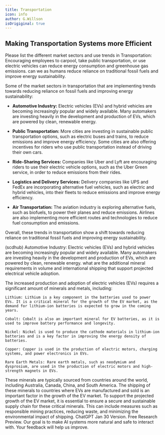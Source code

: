 ```yaml
---
title: Transportation
icon: info
author: G.Willson
isOrigiginal: true
---
```


## Making Transportation Systems more Efficient


Please list the different market sectors and use trends in Transportation: Encouraging employees to carpool, take public transportation, or use electric vehicles can reduce energy consumption and greenhouse gas emissions.  can we as humans reduce reliance on traditional fossil fuels and improve energy sustainability.

Some of the market sectors in transportation that are implementing trends towards reducing reliance on fossil fuels and improving energy sustainability:

- <b>Automotive Industry:</b> Electric vehicles (EVs) and hybrid vehicles are becoming increasingly popular and widely available. Many automakers are investing heavily in the development and production of EVs, which are powered by clean, renewable energy.

- <b>Public Transportation:</b> More cities are investing in sustainable public transportation options, such as electric buses and trains, to reduce emissions and improve energy efficiency. Some cities are also offering incentives for riders who use public transportation instead of driving their own cars.

- <b>Ride-Sharing Services:</b> Companies like Uber and Lyft are encouraging riders to use their electric vehicle options, such as the Uber Green service, in order to reduce emissions from their rides.

- <b>Logistics and Delivery Services:</b> Delivery companies like UPS and FedEx are incorporating alternative fuel vehicles, such as electric and hybrid vehicles, into their fleets to reduce emissions and improve energy efficiency.

 - <b>Air Transportation:</b> The aviation industry is exploring alternative fuels, such as biofuels, to power their planes and reduce emissions. Airlines are also implementing more efficient routes and technologies to reduce fuel consumption and emissions.

Overall, these trends in transportation show a shift towards reducing reliance on traditional fossil fuels and improving energy sustainability.


(scdhub)
Automotive Industry: Electric vehicles (EVs) and hybrid vehicles are becoming increasingly popular and widely available. Many automakers are investing heavily in the development and production of EVs, which are powered by clean, renewable energy. what are the additional mineral requirements in volume and international shipping that support projected electrical vehicle adoption.


The increased production and adoption of electric vehicles (EVs) requires a significant amount of minerals and metals, including:

    Lithium: Lithium is a key component in the batteries used to power EVs. It is a critical mineral for the growth of the EV market, as the demand for lithium-ion batteries is expected to grow in the coming years.

    Cobalt: Cobalt is also an important mineral for EV batteries, as it is used to improve battery performance and longevity.

    Nickel: Nickel is used to produce the cathode materials in lithium-ion batteries and is a key factor in improving the energy density of batteries.

    Copper: Copper is used in the production of electric motors, charging systems, and power electronics in EVs.

    Rare Earth Metals: Rare earth metals, such as neodymium and dysprosium, are used in the production of electric motors and high-strength magnets in EVs.

These minerals are typically sourced from countries around the world, including Australia, Canada, China, and South America. The shipping of these minerals to countries where EVs are manufactured and sold is an important factor in the growth of the EV market. To support the projected growth of the EV market, it is essential to ensure a secure and sustainable supply chain for these critical minerals. This can include measures such as responsible mining practices, reducing waste, and minimizing the environmental impact of shipping.
ChatGPT Jan 30 Version. Free Research Preview. Our goal is to make AI systems more natural and safe to interact with. Your feedback will help us improve.
